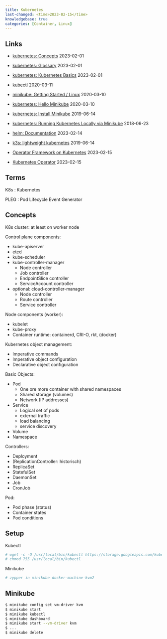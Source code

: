 ```yaml
---
title: Kubernetes
last-changed: <time>2023-02-15</time>
knowledgebase: true
categories: [Container, Linux]
---
```

## Links

* [kubernetes: Concepts](https://kubernetes.io/docs/concepts) <time>2023-02-01</time>
* [kubernetes: Glossary](https://kubernetes.io/docs/reference/glossary/?fundamental=true) <time>2023-02-01</time>
* [kubernetes: Kubernetes Basics](https://kubernetes.io/docs/tutorials/kubernetes-basics) <time>2023-02-01</time>

* [kubectl](https://kubectl.docs.kubernetes.io) <time>2020-03-11</time>
* [minikube: Getting Started / Linux](https://minikube.sigs.k8s.io/docs/start/linux) <time>2020-03-10</time>
* [kubernetes: Hello Minikube](https://kubernetes.io/docs/tutorials/hello-minikube) <time>2020-03-10</time>
* [kubernetes: Install Minikube](https://kubernetes.io/docs/tasks/tools/install-minikube) <time>2019-06-14</time>
* [kubernetes: Running Kubernetes Locally via Minikube](https://kubernetes.io/docs/setup/minikube) <time>2018-06-23</time>
* [helm: Documentation](https://docs.helm.sh) <time>2023-02-14</time>
* [k3s: lightweight kubernetes](https://k3s.io) <time>2019-06-14</time>

* [Operator Framework on Kubernetes](https://cloud.redhat.com/blog/introducing-the-operator-framework) <time>2023-02-15</time>
* [Kubernetes Operator](https://www.redhat.com/de/topics/containers/what-is-a-kubernetes-operator) <time>2023-02-15</time>

## Terms

K8s
: Kubernetes

PLEG
: Pod Lifecycle Event Generator

## Concepts

K8s cluster: at least on worker node

Control plane components:

* kube-apiserver
* etcd
* kube-scheduler
* kube-controller-manager
  - Node controller
  - Job controller
  - EndpointSlice controller
  - ServiceAccount controller
* optional: cloud-controller-manager
  - Node controller
  - Route controller
  - Service controller

Node components (worker):

* kubelet
* kube-proxy
* Container runtime: containerd, CRI-O, rkt, (docker)

Kubernetes object management:

* Imperative commands
* Imperative object configuration
* Declarative object configuration

Basic Objects:

* Pod
  - One ore more container with shared namespaces
  - Shared storage (volumes)
  - Network (IP addresses)
* Service
  - Logical set of pods
  - external traffic
  - load balancing
  - service discovery
* Volume
* Namespace

Controllers:

* Deployment
* (ReplicationController: historisch)
* ReplicaSet
* StatefulSet
* DaemonSet
* Job
* CronJob

Pod:

* Pod phase (status)
* Container states
* Pod conditions


## Setup

Kubectl

```sh
# wget -c -O /usr/local/bin/kubectl https://storage.googleapis.com/kubernetes-release/release/v1.17.0/bin/linux/amd64/kubectl
# chmod 755 /usr/local/bin/kubectl
```

Minikube

```sh
# zypper in minikube docker-machine-kvm2
```

## Minikube

```sh
$ minikube config set vm-driver kvm
$ minikube start
$ minikube kubectl
$ minikube dashboard
$ minikube start --vm-driver kvm
$ ...
$ minikube delete
```
